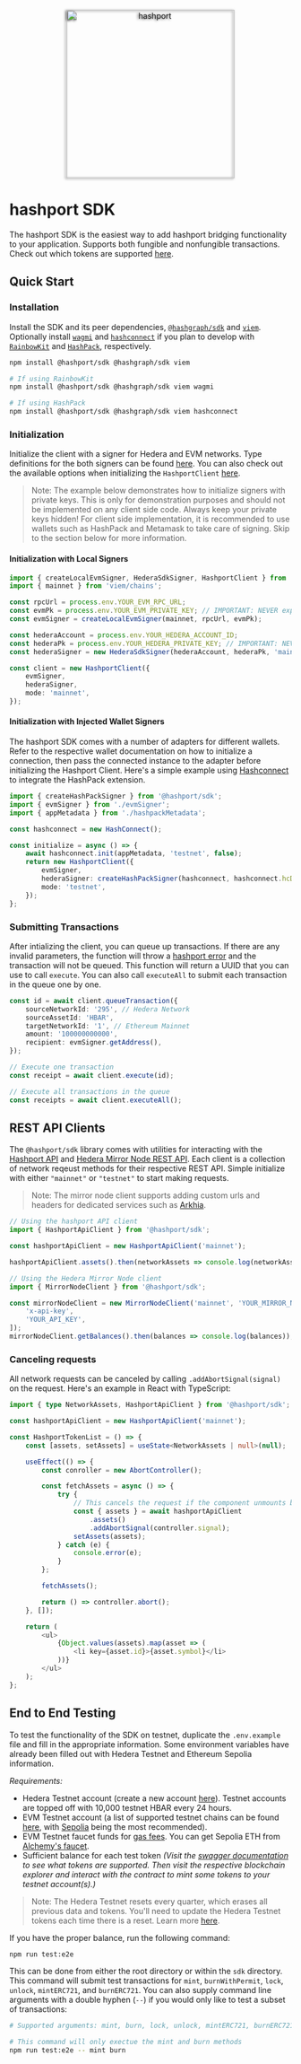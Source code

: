 <p align="center">
    <a href="https://www.hashport.network/"><img style="filter: drop-shadow(-2px 1px 2px rgba(0,0,0,0.75));" width="300px" src="https://hashport.network/wp-content/uploads/hashport-logo-dark.svg" alt="hashport"></a>
</p>

# hashport SDK

The hashport SDK is the easiest way to add hashport bridging functionality to your application. Supports both fungible and nonfungible transactions. Check out which tokens are supported [here](https://www.hashport.network/token-list/).

## Quick Start

### Installation
Install the SDK and its peer dependencies, [`@hashgraph/sdk`](https://www.npmjs.com/package/@hashgraph/sdk) and [`viem`](https://viem.sh/). Optionally install [`wagmi`](https://wagmi.sh/) and [`hashconnect`](https://www.npmjs.com/package/hashconnect) if you plan to develop with [`RainbowKit`](https://www.rainbowkit.com/docs/installation) and [`HashPack`](https://www.hashpack.app/), respectively.
```bash
npm install @hashport/sdk @hashgraph/sdk viem

# If using RainbowKit
npm install @hashport/sdk @hashgraph/sdk viem wagmi

# If using HashPack
npm install @hashport/sdk @hashgraph/sdk viem hashconnect

```

### Initialization

Initialize the client with a signer for Hedera and EVM networks. Type definitions for the both signers can be found [here](./lib/types/signers/). You can also check out the available options when initializing the `HashportClient` [here](./lib/types/index.ts).

> Note: The example below demonstrates how to initialize signers with private keys. This is only for demonstration purposes and should not be implemented on any client side code. Always keep your private keys hidden! For client side implementation, it is recommended to use wallets such as HashPack and Metamask to take care of signing. Skip to the section below for more information.

#### Initialization with Local Signers

```ts
import { createLocalEvmSigner, HederaSdkSigner, HashportClient } from '@hashport/sdk';
import { mainnet } from 'viem/chains';

const rpcUrl = process.env.YOUR_EVM_RPC_URL;
const evmPk = process.env.YOUR_EVM_PRIVATE_KEY; // IMPORTANT: NEVER expose your private key on the client side
const evmSigner = createLocalEvmSigner(mainnet, rpcUrl, evmPk);

const hederaAccount = process.env.YOUR_HEDERA_ACCOUNT_ID;
const hederaPk = process.env.YOUR_HEDERA_PRIVATE_KEY; // IMPORTANT: NEVER expose your private key on the client side
const hederaSigner = new HederaSdkSigner(hederaAccount, hederaPk, 'mainnet');

const client = new HashportClient({
    evmSigner,
    hederaSigner,
    mode: 'mainnet',
});
```

#### Initialization with Injected Wallet Signers

The hashport SDK comes with a number of adapters for different wallets. Refer to the respective wallet documentation on how to initialize a connection, then pass the connected instance to the adapter before initializing the Hashport Client. Here's a simple example using [Hashconnect](https://github.com/Hashpack/hashconnect) to integrate the HashPack extension.

```ts
import { createHashPackSigner } from '@hashport/sdk';
import { evmSigner } from './evmSigner';
import { appMetadata } from './hashpackMetadata';

const hashconnect = new HashConnect();

const initialize = async () => {
    await hashconnect.init(appMetadata, 'testnet', false);
    return new HashportClient({
        evmSigner,
        hederaSigner: createHashPackSigner(hashconnect, hashconnect.hcData.pairingData[0]),
        mode: 'testnet',
    });
};
```

### Submitting Transactions

After intializing the client, you can queue up transactions. If there are any invalid parameters, the function will throw a [hashport error](./lib/utils/error.ts) and the transaction will not be queued. This function will return a UUID that you can use to call `execute`. You can also call `executeAll` to submit each transaction in the queue one by one.

```ts
const id = await client.queueTransaction({
    sourceNetworkId: '295', // Hedera Network
    sourceAssetId: 'HBAR',
    targetNetworkId: '1', // Ethereum Mainnet
    amount: '100000000000',
    recipient: evmSigner.getAddress(),
});

// Execute one transaction
const receipt = await client.execute(id);

// Execute all transactions in the queue
const receipts = await client.executeAll();
```

## REST API Clients

The `@hashport/sdk` library comes with utilities for interacting with the [Hashport API](https://mainnet.api.hashport.network/swagger/index.html#/) and [Hedera Mirror Node REST API](https://docs.hedera.com/hedera/sdks-and-apis/rest-api). Each client is a collection of network reqeust methods for their respective REST API. Simple initialize with either `"mainnet"` or `"testnet"` to start making requests.

> Note: The mirror node client supports adding custom urls and headers for dedicated services such as [Arkhia](https://docs.arkhia.io/).

```ts
// Using the hashport API client
import { HashportApiClient } from '@hashport/sdk';

const hashportApiClient = new HashportApiClient('mainnet');

hashportApiClient.assets().then(networkAssets => console.log(networkAssets));

// Using the Hedera Mirror Node client
import { MirrorNodeClient } from '@hashport/sdk';

const mirrorNodeClient = new MirrorNodeClient('mainnet', 'YOUR_MIRROR_NODE_URL', [
    'x-api-key',
    'YOUR_API_KEY',
]);
mirrorNodeClient.getBalances().then(balances => console.log(balances));
```

### Canceling requests

All network requests can be canceled by calling `.addAbortSignal(signal)` on the request. Here's an example in React with TypeScript:

```ts
import { type NetworkAssets, HashportApiClient } from '@hashport/sdk';

const hashportApiClient = new HashportApiClient('mainnet');

const HashportTokenList = () => {
    const [assets, setAssets] = useState<NetworkAssets | null>(null);

    useEffect(() => {
        const conroller = new AbortController();

        const fetchAssets = async () => {
            try {
                // This cancels the request if the component unmounts before the request resolves.
                const { assets } = await hashportApiClient
                    .assets()
                    .addAbortSignal(controller.signal);
                setAssets(assets);
            } catch (e) {
                console.error(e);
            }
        };

        fetchAssets();

        return () => controller.abort();
    }, []);

    return (
        <ul>
            {Object.values(assets).map(asset => (
                <li key={asset.id}>{asset.symbol}</li>
            ))}
        </ul>
    );
};
```

## End to End Testing

To test the functionality of the SDK on testnet, duplicate the `.env.example` file and fill in the appropriate information. Some environment variables have already been filled out with Hedera Testnet and Ethereum Sepolia information.

_Requirements:_

-   Hedera Testnet account (create a new account [here](https://portal.hedera.com/register)). Testnet accounts are topped off with 10,000 testnet HBAR every 24 hours.
-   EVM Testnet account (a list of supported testnet chains can be found [here](https://testnet.api.hashport.network/swagger/index.html#/networks), with [Sepolia](https://sepolia.dev/) being the most recommended).
- EVM Testnet faucet funds for [gas fees](https://ethereum.org/en/developers/docs/gas/#what-is-gas). You can get Sepolia ETH from [Alchemy's faucet](https://sepoliafaucet.com/).
-   Sufficient balance for each test token _(Visit the [swagger documentation](https://testnet.api.hashport.network/swagger/index.html#/assets) to see what tokens are supported. Then visit the respective blockchain explorer and interact with the contract to mint some tokens to your testnet account(s).)_

> Note: The Hedera Testnet resets every quarter, which erases all previous data and tokens. You'll need to update the Hedera Testnet tokens each time there is a reset. Learn more [here](https://docs.hedera.com/hedera/networks/testnet#test-network-resets).

If you have the proper balance, run the following command:

```bash
npm run test:e2e
```

This can be done from either the root directory or within the `sdk` directory. This command will submit test transactions for `mint`, `burnWithPermit`, `lock`, `unlock`, `mintERC721`, and `burnERC721`. You can also supply command line arguments with a double hyphen (`--`) if you would only like to test a subset of transactions:

```bash
# Supported arguments: mint, burn, lock, unlock, mintERC721, burnERC721

# This command will only exectue the mint and burn methods
npm run test:e2e -- mint burn
```
